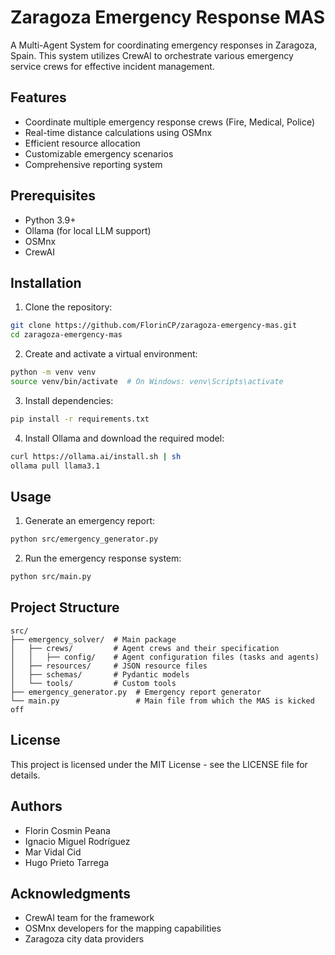 # Zaragoza Emergency Response MAS

A Multi-Agent System for coordinating emergency responses in Zaragoza, Spain. This system utilizes CrewAI to orchestrate various emergency service crews for effective incident management.

## Features

- Coordinate multiple emergency response crews (Fire, Medical, Police)
- Real-time distance calculations using OSMnx
- Efficient resource allocation
- Customizable emergency scenarios
- Comprehensive reporting system

## Prerequisites

- Python 3.9+
- Ollama (for local LLM support)
- OSMnx
- CrewAI

## Installation

1. Clone the repository:
```bash
git clone https://github.com/FlorinCP/zaragoza-emergency-mas.git
cd zaragoza-emergency-mas
```

2. Create and activate a virtual environment:
```bash
python -m venv venv
source venv/bin/activate  # On Windows: venv\Scripts\activate
```

3. Install dependencies:
```bash
pip install -r requirements.txt
```

4. Install Ollama and download the required model:
```bash
curl https://ollama.ai/install.sh | sh
ollama pull llama3.1
```

## Usage

1. Generate an emergency report:
```bash
python src/emergency_generator.py
```

2. Run the emergency response system:
```bash
python src/main.py
```

## Project Structure

```
src/
├── emergency_solver/  # Main package
│   ├── crews/         # Agent crews and their specification
│   │   ├── config/    # Agent configuration files (tasks and agents)
│   ├── resources/     # JSON resource files
│   ├── schemas/       # Pydantic models
│   └── tools/         # Custom tools
├── emergency_generator.py  # Emergency report generator
└── main.py                 # Main file from which the MAS is kicked off
```
## License

This project is licensed under the MIT License - see the LICENSE file for details.

## Authors

- Florin Cosmin Peana
- Ignacio Miguel Rodríguez
- Mar Vidal Cid
- Hugo Prieto Tarrega

## Acknowledgments

- CrewAI team for the framework
- OSMnx developers for the mapping capabilities
- Zaragoza city data providers
